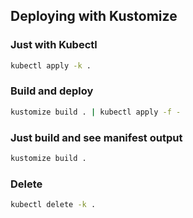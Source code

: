 ## Deploying with Kustomize

### Just with Kubectl
```bash
kubectl apply -k .
```

### Build and deploy
```bash
kustomize build . | kubectl apply -f -
```

### Just build and see manifest output

```bash
kustomize build .
```

### Delete
```bash
kubectl delete -k .
```